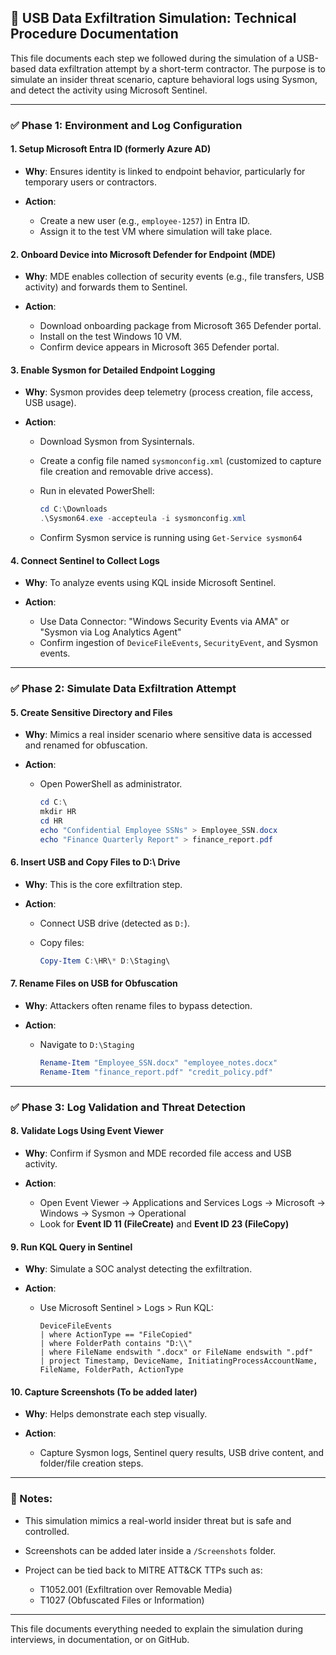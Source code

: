 
## 🧪 USB Data Exfiltration Simulation: Technical Procedure Documentation

This file documents each step we followed during the simulation of a USB-based data exfiltration attempt by a short-term contractor. The purpose is to simulate an insider threat scenario, capture behavioral logs using Sysmon, and detect the activity using Microsoft Sentinel.

---

### ✅ Phase 1: Environment and Log Configuration

#### 1. Setup Microsoft Entra ID (formerly Azure AD)

* **Why**: Ensures identity is linked to endpoint behavior, particularly for temporary users or contractors.
* **Action**:

  * Create a new user (e.g., `employee-1257`) in Entra ID.
  * Assign it to the test VM where simulation will take place.

#### 2. Onboard Device into Microsoft Defender for Endpoint (MDE)

* **Why**: MDE enables collection of security events (e.g., file transfers, USB activity) and forwards them to Sentinel.
* **Action**:

  * Download onboarding package from Microsoft 365 Defender portal.
  * Install on the test Windows 10 VM.
  * Confirm device appears in Microsoft 365 Defender portal.

#### 3. Enable Sysmon for Detailed Endpoint Logging

* **Why**: Sysmon provides deep telemetry (process creation, file access, USB usage).
* **Action**:

  * Download Sysmon from Sysinternals.
  * Create a config file named `sysmonconfig.xml` (customized to capture file creation and removable drive access).
  * Run in elevated PowerShell:

    ```powershell
    cd C:\Downloads
    .\Sysmon64.exe -accepteula -i sysmonconfig.xml
    ```
  * Confirm Sysmon service is running using `Get-Service sysmon64`

#### 4. Connect Sentinel to Collect Logs

* **Why**: To analyze events using KQL inside Microsoft Sentinel.
* **Action**:

  * Use Data Connector: "Windows Security Events via AMA" or "Sysmon via Log Analytics Agent"
  * Confirm ingestion of `DeviceFileEvents`, `SecurityEvent`, and Sysmon events.

---

### ✅ Phase 2: Simulate Data Exfiltration Attempt

#### 5. Create Sensitive Directory and Files

* **Why**: Mimics a real insider scenario where sensitive data is accessed and renamed for obfuscation.
* **Action**:

  * Open PowerShell as administrator.

    ```powershell
    cd C:\
    mkdir HR
    cd HR
    echo "Confidential Employee SSNs" > Employee_SSN.docx
    echo "Finance Quarterly Report" > finance_report.pdf
    ```

#### 6. Insert USB and Copy Files to D:\ Drive

* **Why**: This is the core exfiltration step.
* **Action**:

  * Connect USB drive (detected as `D:`).
  * Copy files:

    ```powershell
    Copy-Item C:\HR\* D:\Staging\
    ```

#### 7. Rename Files on USB for Obfuscation

* **Why**: Attackers often rename files to bypass detection.
* **Action**:

  * Navigate to `D:\Staging`

    ```powershell
    Rename-Item "Employee_SSN.docx" "employee_notes.docx"
    Rename-Item "finance_report.pdf" "credit_policy.pdf"
    ```

---

### ✅ Phase 3: Log Validation and Threat Detection

#### 8. Validate Logs Using Event Viewer

* **Why**: Confirm if Sysmon and MDE recorded file access and USB activity.
* **Action**:

  * Open Event Viewer → Applications and Services Logs → Microsoft → Windows → Sysmon → Operational
  * Look for **Event ID 11 (FileCreate)** and **Event ID 23 (FileCopy)**

#### 9. Run KQL Query in Sentinel

* **Why**: Simulate a SOC analyst detecting the exfiltration.
* **Action**:

  * Use Microsoft Sentinel > Logs > Run KQL:

    ```kql
    DeviceFileEvents
    | where ActionType == "FileCopied"
    | where FolderPath contains "D:\\"
    | where FileName endswith ".docx" or FileName endswith ".pdf"
    | project Timestamp, DeviceName, InitiatingProcessAccountName, FileName, FolderPath, ActionType
    ```

#### 10. Capture Screenshots (To be added later)

* **Why**: Helps demonstrate each step visually.
* **Action**:

  * Capture Sysmon logs, Sentinel query results, USB drive content, and folder/file creation steps.

---

### 📌 Notes:

* This simulation mimics a real-world insider threat but is safe and controlled.
* Screenshots can be added later inside a `/Screenshots` folder.
* Project can be tied back to MITRE ATT&CK TTPs such as:

  * T1052.001 (Exfiltration over Removable Media)
  * T1027 (Obfuscated Files or Information)

---

This file documents everything needed to explain the simulation during interviews, in documentation, or on GitHub.
